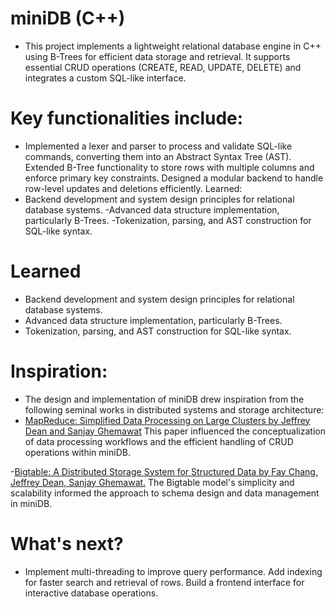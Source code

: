 # miniDB (C++)

- This project implements a lightweight relational database engine in C++ using B-Trees for efficient data storage and retrieval. It supports essential CRUD operations (CREATE, READ, UPDATE, DELETE) and integrates a custom SQL-like interface.

# Key functionalities include:

  - Implemented a lexer and parser to process and validate SQL-like commands, converting them into an Abstract Syntax Tree (AST).
Extended B-Tree functionality to store rows with multiple columns and enforce primary key constraints.
Designed a modular backend to handle row-level updates and deletions efficiently.
Learned:
  - Backend development and system design principles for relational database systems.
  -Advanced data structure implementation, particularly B-Trees.
  -Tokenization, parsing, and AST construction for SQL-like syntax.

# Learned
- Backend development and system design principles for relational database systems.
- Advanced data structure implementation, particularly B-Trees.
- Tokenization, parsing, and AST construction for SQL-like syntax.

# Inspiration:
- The design and implementation of miniDB drew inspiration from the following seminal works in distributed systems and storage architecture:
- [MapReduce: Simplified Data Processing on Large Clusters by Jeffrey Dean and Sanjay Ghemawat]([url](https://static.googleusercontent.com/media/research.google.com/en//archive/mapreduce-osdi04.pdf))
This paper influenced the conceptualization of data processing workflows and the efficient handling of CRUD operations within miniDB.

-[Bigtable: A Distributed Storage System for Structured Data by Fay Chang, Jeffrey Dean, Sanjay Ghemawat.]([url](https://static.googleusercontent.com/media/research.google.com/en//archive/bigtable-osdi06.pdf))
The Bigtable model's simplicity and scalability informed the approach to schema design and data management in miniDB.

# What's next?
- Implement multi-threading to improve query performance.
Add indexing for faster search and retrieval of rows.
Build a frontend interface for interactive database operations.
